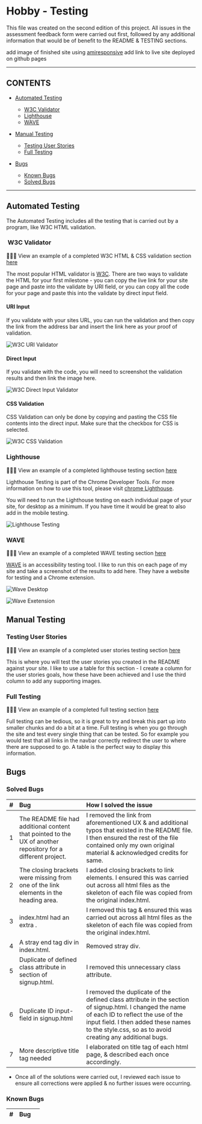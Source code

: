# Hobby - Testing

This file was created on the second edition of this project. All issues in the assessment feedback form were carried out first, followed by any additional information that would be of benefit to the README & TESTING sections.

add image of finished site using [amiresponsive](https://ui.dev/amiresponsive)
add link to live site deployed on github pages

---

## CONTENTS

* [Automated Testing](#automated-testing)
  * [W3C Validator](#w3c-validator)
  * [Lighthouse](#lighthouse)
  * [WAVE](#wave)

* [Manual Testing](#manual-testing)
  * [Testing User Stories](#testing-user-stories)
  * [Full Testing](#full-testing)

* [Bugs](#bugs)
  * [Known Bugs](#known-bugs)
  * [Solved Bugs](#solved-bugs)

---

## Automated Testing

The Automated Testing includes all the testing that is carried out by a program, like W3C HTML validation.

###  W3C Validator

👩🏻‍💻 View an example of a completed W3C HTML & CSS validation section [here](https://github.com/kera-cudmore/TheQuizArms/blob/main/TESTING.md#W3C-Validator)

The most popular HTML validator is [W3C](https://validator.w3.org/). There are two ways to validate the HTML for your first milestone - you can copy the live link for your site page and paste into the validate by URI field, or you can copy all the code for your page and paste this into the validate by direct input field.

#### **URI Input**

If you validate with your sites URL, you can run the validation and then copy the link from the address bar and insert the link here as your proof of validation.

![W3C URI Validator](documentation/milestone1-testing/w3c-uri-validatation.png)

#### **Direct Input**

If you validate with the code, you will need to screenshot the validation results and then link the image here.

![W3C Direct Input Validator](documentation/milestone1-testing/w3c-directinput-validation.png)

#### **CSS Validation**

CSS Validation can only be done by copying and pasting the CSS file contents into the direct input. Make sure that the checkbox for CSS is selected.

![W3C CSS Validation](documentation/milestone1-testing/w3c-css-validation.png)

### Lighthouse

👩🏻‍💻 View an example of a completed lighthouse testing section [here](https://github.com/kera-cudmore/earth-day-hackathon-2022/blob/main/TESTING.md#Lighthouse)

Lighthouse Testing is part of the Chrome Developer Tools. For more information on how to use this tool, please visit [chrome Lighthouse](https://chrome.google.com/webstore/detail/lighthouse/blipmdconlkpinefehnmjammfjpmpbjk?hl=en#:~:text=Lighthouse%20is%20an%20open%2Dsource,how%20well%20the%20page%20did.).

You will need to run the Lighthouse testing on each individual page of your site, for desktop as a minimum. If you have time it would be great to also add in the mobile testing.

![Lighthouse Testing](documentation/milestone1-testing/lighthouse.png)

### WAVE

👩🏻‍💻 View an example of a completed WAVE testing section [here](https://github.com/kera-cudmore/earth-day-hackathon-2022/blob/main/TESTING.md#WAVE)

[WAVE](https://wave.webaim.org/) is an accessibility testing tool. I like to run this on each page of my site and take a screenshot of the results to add here. They have a website for testing and a Chrome extension.

![Wave Desktop](documentation/milestone1-testing/wave-desktop.png)

![Wave Exetension](documentation/milestone1-testing/wqave-extension.png)

## Manual Testing

### Testing User Stories

👩🏻‍💻 View an example of a completed user stories testing section [here](https://github.com/kera-cudmore/BookWorm/blob/main/TESTING.md#Testing-User-Stories)

This is where you will test the user stories you created in the README against your site. I like to use a table for this section - I create a column for the user stories goals, how these have been achieved and I use the third column to add any supporting images.

### Full Testing

👩🏻‍💻 View an example of a completed full testing section [here](https://github.com/kera-cudmore/TheQuizArms/blob/main/TESTING.md#Full-Testing)

Full testing can be tedious, so it is great to try and break this part up into smaller chunks and do a bit at a time. Full testing is when you go through the site and test every single thing that can be tested. So for example you would test that all links in the navbar correctly redirect the user to where there are supposed to go. A table is the perfect way to display this information.

## Bugs

### Solved Bugs

| # | Bug | How I solved the issue |
| :--- | :--- | :---|
| 1 | The README file had additional content that pointed to the UX of another repository for a different project. | I removed the link from aforementioned UX & and additional typos that existed in the README file. I then ensured the rest of the file contained only my own original material & acknowledged credits for same. |
| 2 | The closing brackets were missing from one of the link elements in the heading area. | I added closing brackets to link elements. I ensured this was carried out across all html files as the skeleton of each file was copied from the original index.html. |
| 3 | index.html had an extra </i>. | I removed this tag & ensured this was carried out across all html files as the skeleton of each file was copied from the original index.html. |
| 4 | A stray end tag div in index.html. | Removed stray div. |
| 5 | Duplicate of defined class attribute in section of signup.html. | I removed this unnecessary class attribute. |
| 6 | Duplicate ID input-field in signup.html | I removed the duplicate of the defined class attribute in the section of signup.html. I changed the name of each ID to reflect the use of the input field. I then added these names to the style.css, so as to avoid creating any additional bugs. |
| 7 | More descriptive title tag needed | I elaborated on title tag of each html page, & described each once accordingly. |

- Once all of the solutions were carried out, I reviewed each issue to ensure all corrections were applied & no further issues were occurring.

### Known Bugs

| # | Bug | |
| :--- | :--- | :---|
